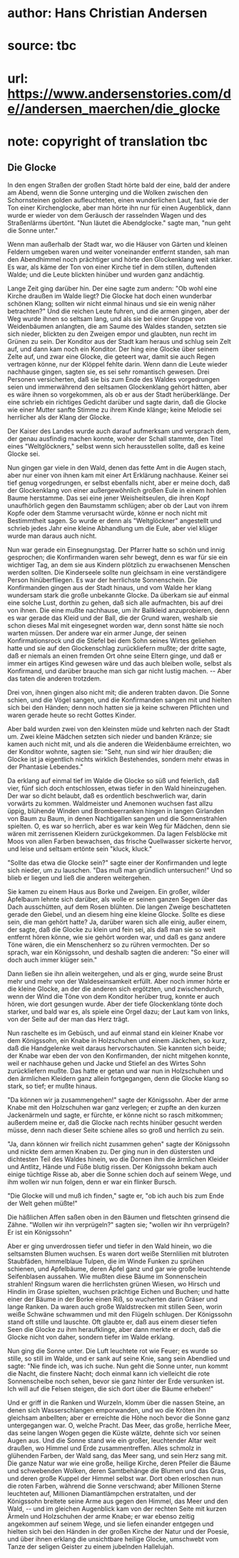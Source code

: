 # author: Hans Christian Andersen
# source: tbc
# url: https://www.andersenstories.com/de//andersen_maerchen/die_glocke
# note: copyright of translation tbc

## Die Glocke 

In den engen Straßen der großen Stadt hörte bald der eine, bald der
andere am Abend, wenn die Sonne unterging und die Wolken zwischen den
Schornsteinen golden aufleuchteten, einen wunderlichen Laut, fast wie
der Ton einer Kirchenglocke, aber man hörte ihn nur für einen
Augenblick, dann wurde er wieder von dem Geräusch der rasselnden Wagen
und des Straßenlärms übertönt. "Nun läutet die Abendglocke." sagte
man, "nun geht die Sonne unter."

Wenn man außerhalb der Stadt war, wo die Häuser von Gärten und kleinen
Feldern umgeben waren und weiter voneinander entfernt standen, sah man
den Abendhimmel noch prächtiger und hörte den Glockenklang weit stärker.
Es war, als käme der Ton von einer Kirche tief in dem stillen, duftenden
Walde; und die Leute blickten hinüber und wurden ganz andächtig.

Lange Zeit ging darüber hin. Der eine sagte zum andern: "Ob wohl eine
Kirche draußen im Walde liegt? Die Glocke hat doch einen wunderbar
schönen Klang; sollten wir nicht einmal hinaus und sie ein wenig näher
betrachten?" Und die reichen Leute fuhren, und die armen gingen, aber
der Weg wurde ihnen so seltsam lang, und als sie bei einer Gruppe von
Weidenbäumen anlangten, die am Saume des Waldes standen, setzten sie
sich nieder, blickten zu den Zweigen empor und glaubten, nun recht im
Grünen zu sein. Der Konditor aus der Stadt kam heraus und schlug sein
Zelt auf, und dann kam noch ein Konditor. Der hing eine Glocke über
seinem Zelte auf, und zwar eine Glocke, die geteert war, damit sie auch
Regen vertragen könne, nur der Klöppel fehlte darin. Wenn dann die Leute
wieder nachhause gingen, sagten sie, es sei sehr romantisch gewesen.
Drei Personen versicherten, daß sie bis zum Ende des Waldes vorgedrungen
seien und immerwährend den seltsamen Glockenklang gehört hätten, aber es
wäre ihnen so vorgekommen, als ob er aus der Stadt herüberklänge. Der
eine schrieb ein richtiges Gedicht darüber und sagte darin, daß die
Glocke wie einer Mutter sanfte Stimme zu ihrem Kinde klänge; keine
Melodie sei herrlicher als der Klang der Glocke.

Der Kaiser des Landes wurde auch darauf aufmerksam und versprach dem,
der genau ausfindig machen konnte, woher der Schall stammte, den Titel
eines "Weltglöckners," selbst wenn sich herausstellen sollte, daß es
keine Glocke sei.

Nun gingen gar viele in den Wald, denen das fette Amt in die Augen
stach, aber nur einer von ihnen kam mit einer Art Erklärung nachhause.
Keiner sei tief genug vorgedrungen, er selbst ebenfalls nicht, aber er
meine doch, daß der Glockenklang von einer außergewöhnlich großen Eule
in einem hohlen Baume herstamme. Das sei eine jener Weisheitseulen, die
ihren Kopf unaufhörlich gegen den Baumstamm schlügen; aber ob der Laut
von ihrem Kopfe oder dem Stamme verursacht würde, könne er noch nicht
mit Bestimmtheit sagen. So wurde er denn als "Weltglöckner" angestellt
und schrieb jedes Jahr eine kleine Abhandlung um die Eule, aber viel
klüger wurde man daraus auch nicht.

Nun war gerade ein Einsegnungstag. Der Pfarrer hatte so schön und innig
gesprochen; die Konfirmanden waren sehr bewegt, denn es war für sie ein
wichtiger Tag, an dem sie aus Kindern plötzlich zu erwachsenen Menschen
werden sollten. Die Kinderseele sollte nun gleichsam in eine
verständigere Person hinüberfliegen. Es war der herrlichste
Sonnenschein. Die Konfirmanden gingen aus der Stadt hinaus, und vom
Walde her klang wundersam stark die große unbekannte Glocke. Da überkam
sie auf einmal eine solche Lust, dorthin zu gehen, daß sich alle
aufmachten, bis auf drei von ihnen. Die eine mußte nachhause, um ihr
Ballkleid anzuprobieren, denn es war gerade das Kleid und der Ball, die
der Grund waren, weshalb sie schon dieses Mal mit eingesegnet worden
war, denn sonst hätte sie noch warten müssen. Der andere war ein armer
Junge, der seinen Konfirmationsrock und die Stiefel bei dem Sohn seines
Wirtes geliehen hatte und sie auf den Glockenschlag zurückliefern mußte;
der dritte sagte, daß er niemals an einen fremden Ort ohne seine Eltern
ginge, und daß er immer ein artiges Kind gewesen wäre und das auch
bleiben wolle, selbst als Konfirmand, und darüber brauche man sich gar
nicht lustig machen. -- Aber das taten die anderen trotzdem.

Drei von, ihnen gingen also nicht mit; die anderen trabten davon. Die
Sonne schien, und die Vögel sangen, und die Konfirmanden sangen mit und
hielten sich bei den Händen; denn noch hatten sie ja keine schweren
Pflichten und waren gerade heute so recht Gottes Kinder.

Aber bald wurden zwei von den kleinsten müde und kehrten nach der Stadt
um. Zwei kleine Mädchen setzten sich nieder und banden Kränze; sie kamen
auch nicht mit, und als die anderen die Weidenbäume erreichten, wo der
Konditor wohnte, sagten sie: "Seht, nun sind wir hier draußen; die
Glocke ist ja eigentlich nichts wirklich Bestehendes, sondern mehr etwas
in der Phantasie Lebendes."

Da erklang auf einmal tief im Walde die Glocke so süß und feierlich, daß
vier, fünf sich doch entschlossen, etwas tiefer in den Wald
hineinzugehen. Der war so dicht belaubt, daß es ordentlich beschwerlich
war, darin vorwärts zu kommen. Waldmeister und Anemonen wuchsen fast
allzu üppig, blühende Winden und Brombeerranken hingen in langen
Girlanden von Baum zu Baum, in denen Nachtigallen sangen und die
Sonnenstrahlen spielten. O, es war so herrlich, aber es war kein Weg für
Mädchen, denn sie wären mit zerrissenen Kleidern zurückgekommen. Da
lagen Felsblöcke mit Moos von allen Farben bewachsen, das frische
Quellwasser sickerte hervor, und leise und seltsam ertönte sein "kluck,
kluck."

"Sollte das etwa die Glocke sein?" sagte einer der Konfirmanden und
legte sich nieder, um zu lauschen. "Das muß man gründlich
untersuchen!" Und so blieb er liegen und ließ die anderen weitergehen.

Sie kamen zu einem Haus aus Borke und Zweigen. Ein großer, wilder
Apfelbaum lehnte sich darüber, als wolle er seinen ganzen Segen über das
Dach ausschütten, auf dem Rosen blühten. Die langen Zweige beschatteten
gerade den Giebel, und an diesem hing eine kleine Glocke. Sollte es
diese sein, die man gehört hatte? Ja, darüber waren sich alle einig,
außer einem, der sagte, daß die Glocke zu klein und fein sei, als daß
man sie so weit entfernt hören könne, wie sie gehört worden war, und daß
es ganz andere Töne wären, die ein Menschenherz so zu rühren vermochten.
Der so sprach, war ein Königssohn, und deshalb sagten die anderen: "So
einer will doch auch immer klüger sein."

Dann ließen sie ihn allein weitergehen, und als er ging, wurde seine
Brust mehr und mehr von der Waldeseinsamkeit erfüllt. Aber noch immer
hörte er die kleine Glocke, an der die anderen sich ergötzten, und
zwischendurch, wenn der Wind die Töne von dem Konditor herüber trug,
konnte er auch hören, wie dort gesungen wurde. Aber der tiefe
Glockenklang tönte doch starker, und bald war es, als spiele eine Orgel
dazu; der Laut kam von links, von der Seite auf der man das Herz trägt.

Nun raschelte es im Gebüsch, und auf einmal stand ein kleiner Knabe vor
dem Königssohn, ein Knabe in Holzschuhen und einem Jäckchen, so kurz,
daß die Handgelenke weit daraus hervorschauten. Sie kannten sich beide;
der Knabe war eben der von den Konfirmanden, der nicht mitgehen konnte,
weil er nachhause gehen und Jacke und Stiefel an des Wirtes Sohn
zurückliefern mußte. Das hatte er getan und war nun in Holzschuhen und
den ärmlichen Kleidern ganz allein fortgegangen, denn die Glocke klang
so stark, so tief; er mußte hinaus.

"Da können wir ja zusammengehen!" sagte der Königssohn. Aber der arme
Knabe mit den Holzschuhen war ganz verlegen; er zupfte an den kurzen
Jackenärmeln und sagte, er fürchte, er könne nicht so rasch mitkommen;
außerdem meine er, daß die Glocke nach rechts hinüber gesucht werden
müsse, denn nach dieser Seite schiene alles so groß und herrlich zu
sein.

"Ja, dann können wir freilich nicht zusammen gehen" sagte der
Königssohn und nickte dem armen Knaben zu. Der ging nun in den
düstersten und dichtesten Teil des Waldes hinein, wo die Dornen ihm die
ärmlichen Kleider und Antlitz, Hände und Füße blutig rissen. Der
Königssohn bekam auch einige tüchtige Risse ab, aber die Sonne schien
doch auf seinem Wege, und ihm wollen wir nun folgen, denn er war ein
flinker Bursch.

"Die Glocke will und muß ich finden," sagte er, "ob ich auch bis zum
Ende der Welt gehen müßte!"

Die häßlichen Affen saßen oben in den Bäumen und fletschten grinsend die
Zähne. "Wollen wir ihn verprügeln?" sagten sie; "wollen wir ihn
verprügeln? Er ist ein Königssohn"

Aber er ging unverdrossen tiefer und tiefer in den Wald hinein, wo die
seltsamsten Blumen wuchsen. Es waren dort weiße Sternlilien mit
blutroten Staubfäden, himmelblaue Tulpen, die im Winde Funken zu sprühen
schienen, und Apfelbäume, deren Äpfel ganz und gar wie große leuchtende
Seifenblasen aussahen. Wie mußten diese Bäume im Sonnenschein strahlen!
Ringsum waren die herrlichsten grünen Wiesen, wo Hirsch und Hindin im
Grase spielten, wuchsen prächtige Eichen und Buchen; und hatte einer der
Bäume in der Borke einen Riß, so wucherten darin Gräser und lange
Ranken. Da waren auch große Waldstrecken mit stillen Seen, worin weiße
Schwäne schwammen und mit den Flügeln schlugen. Der Königssohn stand oft
stille und lauschte. Oft glaubte er, daß aus einem dieser tiefen Seen
die Glocke zu ihm heraufklinge, aber dann merkte er doch, daß die Glocke
nicht von daher, sondern tiefer im Walde erklang.

Nun ging die Sonne unter. Die Luft leuchtete rot wie Feuer; es wurde so
stille, so still im Walde, und er sank auf seine Knie, sang sein
Abendlied und sagte: "Nie finde ich, was ich suche. Nun geht die Sonne
unter, nun kommt die Nacht, die finstere Nacht; doch einmal kann ich
vielleicht die rote Sonnenscheibe noch sehen, bevor sie ganz hinter der
Erde versunken ist. Ich will auf die Felsen steigen, die sich dort über
die Bäume erheben!"

Und er griff in die Ranken und Wurzeln, klomm über die nassen Steine, an
denen sich Wasserschlangen emporwanden, und wo die Kröten ihn gleichsam
anbellten; aber er erreichte die Höhe noch bevor die Sonne ganz
untergegangen war. O, welche Pracht. Das Meer, das große, herrliche
Meer, das seine langen Wogen gegen die Küste wälzte, dehnte sich vor
seinen Augen aus. Und die Sonne stand wie ein großer, leuchtender Altar
weit draußen, wo Himmel und Erde zusammentreffen. Alles schmolz in
glühenden Farben, der Wald sang, das Meer sang, und sein Herz sang mit.
Die ganze Natur war wie eine große, heilige Kirche, deren Pfeiler die
Bäume und schwebenden Wolken, deren Samtbehänge die Blumen und das Gras,
und deren große Kuppel der Himmel selbst war. Dort oben erloschen nun
die roten Farben, während die Sonne verschwand; aber Millionen Sterne
leuchteten auf, Millionen Diamantlämpchen erstratalten, und der
Königssohn breitete seine Arme aus gegen den Himmel, das Meer und den
Wald, -- und im gleichen Augenblick kam von der rechten Seite mit kurzen
Ärmeln und Holzschuhen der arme Knabe; er war ebenso zeitig angekommen
auf seinem Wege, und sie liefen einander entgegen und hielten sich bei
den Händen in der großen Kirche der Natur und der Poesie, und über ihnen
erklang die unsichtbare heilige Glocke, umschwebt vom Tanze der seligen
Geister zu einem jubelnden Hallelujah.
